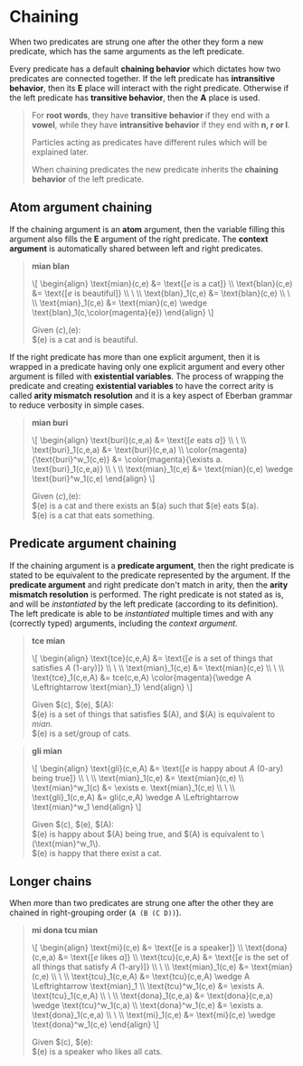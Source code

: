 
# Chaining

When two predicates are strung one after the other they form a new predicate,
which has the same arguments as the left predicate.

Every predicate has a default __chaining behavior__ which dictates how two
predicates are connected together. If the left predicate has __intransitive
behavior__, then its __E__ place will interact with the right predicate.
Otherwise if the left predicate has __transitive behavior__, then the __A__
place is used.

> For __root words__, they have __transitive behavior__ if they end with a
> __vowel__, while they have __intransitive behavior__ if they end with __n, r
> or l__.
>
> Particles acting as predicates have different rules which will be explained
> later.
>
> When chaining predicates the new predicate inherits the __chaining behavior__
> of the left predicate.

## Atom argument chaining

If the chaining argument is an __atom__ argument, then the variable filling this
argument also fills the __E__ argument of the right predicate. The
__context argument__ is automatically shared between left and right predicates.

> __mian blan__
>
> \\[ \begin{align}
> \text{mian}(c,e)   &= \text{[$e$ is a cat]} \\\\
> \text{blan}(c,e)   &= \text{[$e$ is beautiful]} \\\\
> \\ \\\\
> \text{blan}_1(c,e) &= \text{blan}(c,e) \\\\
> \\ \\\\
> \text{mian}_1(c,e) &= \text{mian}(c,e) \wedge \text{blan}_1(c,\color{magenta}{e})
> \end{align} \\]
> 
> Given $(c),$(e):\
> $(e) is a cat and is beautiful.

If the right predicate has more than one explicit argument, then it is wrapped
in a predicate having only one explicit argument and every other argument is
filled with __existential variables__. The process of wrapping the predicate and
creating __existential variables__ to have the correct arity is called
__arity mismatch resolution__ and it is a key aspect of Eberban grammar to 
reduce verbosity in simple cases.

> __mian buri__
>
> \\[ \begin{align}
> \text{buri}(c,e,a)                    &= \text{[$e$ eats $a$]} \\\\
> \\ \\\\
> \text{buri}_1(c,e,a)                  &= \text{buri}(c,e,a) \\\\
> \color{magenta}{\text{buri}^w_1(c,e)} &= \color{magenta}{\exists a. \text{buri}_1(c,e,a)} \\\\
> \\ \\\\
> \text{mian}_1(c,e) &= \text{mian}(c,e) \wedge \text{buri}^w_1(c,e)
> \end{align} \\]
> 
> Given $(c),$(e):\
> $(e) is a cat and there exists an $(a) such that $(e) eats $(a).\
> $(e) is a cat that eats something.

## Predicate argument chaining

If the chaining argument is a __predicate argument__, then the right predicate
is stated to be equivalent to the predicate represented by the argument. If the
__predicate argument__ and right predicate don't match in arity, then the
__arity mismatch resolution__ is performed. The right predicate is not stated
as is, and will be _instantiated_ by the left predicate (according to its
definition). The left predicate is able to be _instantiated_ multiple times
and with any (correctly typed) arguments, including the _context argument_.

> __tce mian__
>
> \\[ \begin{align}
> \text{tce}(c,e,A)   &= \text{[$e$ is a set of things that satisfies $A$ (1-ary)]} \\\\
> \\ \\\\
> \text{mian}_1(c,e)  &= \text{mian}(c,e) \\\\
> \\ \\\\
> \text{tce}_1(c,e,A) &= tce(c,e,A) \color{magenta}{\wedge A \Leftrightarrow \text{mian}_1}
> \end{align} \\]
>
> Given $(c), $(e), $(A):\
> $(e) is a set of things that satisfies $(A), and $(A) is equivalent to
> _mian_.\
> $(e) is a set/group of cats.

> __gli mian__
>
> \\[ \begin{align}
> \text{gli}(c,e,A)   &= \text{[$e$ is happy about $A$ (0-ary) being true]} \\\\
> \\ \\\\
> \text{mian}_1(c,e)  &= \text{mian}(c,e) \\\\
> \text{mian}^w_1(c)  &= \exists e. \text{mian}_1(c,e) \\\\
> \\ \\\\
> \text{gli}_1(c,e,A) &= gli(c,e,A) \wedge A \Leftrightarrow \text{mian}^w_1
> \end{align} \\]
>
> Given $(c), $(e), $(A):\
> $(e) is happy about $(A) being true, and $(A) is equivalent to
> \\(\text{mian}^w_1\\).\
> $(e) is happy that there exist a cat.

## Longer chains

When more than two predicates are strung one after the other they are chained in
right-grouping order (`A (B (C D))`).

> __mi dona tcu mian__
>
> \\[ \begin{align}
> \text{mi}(c,e)       &= \text{[$e$ is a speaker]} \\\\
> \text{dona}(c,e,a)   &= \text{[$e$ likes $a$]} \\\\
> \text{tcu}(c,e,A)    &= \text{[$e$ is the set of all things that satisfy $A$ (1-ary)]} \\\\
> \\ \\\\
> \text{mian}_1(c,e)   &= \text{mian}(c,e) \\\\
> \\ \\\\
> \text{tcu}_1(c,e,A)  &= \text{tcu}(c,e,A) \wedge A \Leftrightarrow \text{mian}_1 \\\\
> \text{tcu}^w_1(c,e)  &= \exists A. \text{tcu}_1(c,e,A) \\\\
> \\ \\\\
> \text{dona}_1(c,e,a) &= \text{dona}(c,e,a) \wedge \text{tcu}^w_1(c,a) \\\\
> \text{dona}^w_1(c,e) &= \exists a. \text{dona}_1(c,e,a) \\\\
> \\ \\\\
> \text{mi}_1(c,e)     &= \text{mi}(c,e) \wedge \text{dona}^w_1(c,e)
> \end{align} \\]
>
> Given $(c), $(e):\
> $(e) is a speaker who likes all cats.
